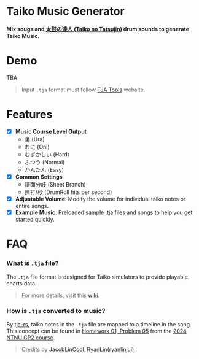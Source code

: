 # Taiko Music Generator

**Mix sougs and [太鼓の達人 (Taiko no Tatsujin)](https://taiko.namco-ch.net/taiko/en/) drum sounds to generate Taiko Music.**

# Demo
TBA

> Input `.tja` format must follow [TJA Tools](https://whmhammer.github.io/tja-tools/) website.

# Features
- [x] **Music Course Level Output**
  - 裏 (Ura)
  - おに (Oni)
  - むずかしい (Hard)
  - ふつう (Normal)
  - かんたん (Easy)
- [x] **Common Settings**
  - 譜面分岐 (Sheet Branch)
  - 連打/秒 (DrumRoll hits per second)
- [x] **Adjustable Volume**: Modify the volume for individual taiko notes or entire songs.
- [x] **Example Music**: Preloaded sample .tja files and songs to help you get started quickly.

# FAQ
### What is `.tja` file?  
The `.tja` file format is designed for Taiko simulators to provide playable charts data.
> For more details, visit this [wiki](https://wikiwiki.jp/jiro/太鼓さん次郎#tja).

### How is `.tja` converted to music?  
By [tja-rs](https://github.com/JacobLinCool/tja-rs), taiko notes in the `.tja` file are mapped to a timeline in the song.<br>
This concept can be found in [Homework 01, Problem 05](https://drive.google.com/file/d/1Wdv4nLaoXsXFZX17OleQpllvq5ii_n08/view) from the [2024 NTNU CP2 course](https://sites.google.com/gapps.ntnu.edu.tw/neokent/teaching/2024spring-computer-programming-ii).

> Credits by [JacobLinCool](https://github.com/JacobLinCool), [RyanLin(ryanlinjui)](https://github.com/ryanlinjui).
